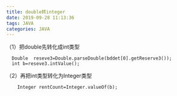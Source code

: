 ```yaml
---
title: double转integer
date: 2019-09-28 11:13:36
tags: JAVA
categories: JAVA
---
```

（1）把double先转化成int类型
  ```
    Double  reseve3=Double.parseDouble(bddet[0].getReserve3());
    int b=reseve3.intValue();
 ```
      
  
（2）再把int类型转化为Integer类型
  ```
      Integer rentCount=Integer.valueOf(b);
  ```